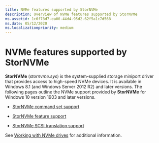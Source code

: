 ```yaml
---
title: NVMe features supported by StorNVMe
description: Overview of NVMe features supported by StorNVMe
ms.assetid: 1c6f78d7-ea00-44d4-95d2-62f5a1c7d568
ms.date: 05/12/2020
ms.localizationpriority: medium
---
```


# NVMe features supported by StorNVMe

**StorNVMe** (*stornvme.sys*) is the system-supplied storage miniport driver that provides access to high-speed NVMe devices. It is available in Windows 8.1 (and Windows Server 2012 R2) and later versions. The following pages outline the NVMe support provided by **StorNVMe** for Windows 10 version 1903 and later versions.

- [StorNVMe command set support](stornvme-command-set-support.md)

- [StorNVMe feature support](stornvme-feature-support.md)

- [StorNVMe SCSI translation support](stornvme-scsi-translation-support.md)

See [Working with NVMe drives](/windows/win32/fileio/working-with-nvme-devices#protocol-specific-queries) for additional information.